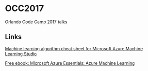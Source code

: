 # OCC2017
Orlando Code Camp 2017 talks



## Links

[Machine learning algorithm cheat sheet for Microsoft Azure Machine Learning Studio](https://docs.microsoft.com/en-us/azure/machine-learning/machine-learning-algorithm-cheat-sheet)

[Free ebook: Microsoft Azure Essentials: Azure Machine Learning](https://blogs.msdn.microsoft.com/microsoft_press/2015/04/15/free-ebook-microsoft-azure-essentials-azure-machine-learning/)
